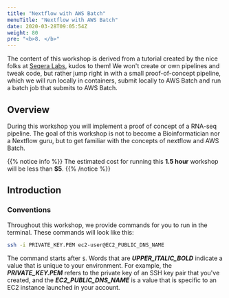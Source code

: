 ```yaml
---
title: "Nextflow with AWS Batch"
menuTitle: "Nextflow with AWS Batch"
date: 2020-03-28T09:05:54Z
weight: 80
pre: "<b>8. </b>"
---
```


The content of this workshop is derived from a tutorial created by the nice folks at [Seqera Labs](https://github.com/seqeralabs/nextflow-tutorial), kudos to them!
We won't create or own pipelines and tweak code, but rather jump right in with a small proof-of-concept pipeline, which we will run locally in containers, submit locally to AWS Batch and run a batch job that submits to AWS Batch.

## Overview

During this workshop you will implement a proof of concept of a RNA-seq pipeline. The goal of this workshop is not to become a Bioinformatician nor a Nextflow guru, but to get familiar with the concepts of nextflow and AWS Batch.

{{% notice info %}}
The estimated cost for running this **1.5 hour** workshop will be less than **$5**.
{{% /notice %}}

## Introduction

### Conventions

Throughout this workshop, we provide commands for you to run in the terminal.  These commands will look like this:

```bash
ssh -i PRIVATE_KEY.PEM ec2-user@EC2_PUBLIC_DNS_NAME
```

The command starts after `$`.  Words that are ***UPPER_ITALIC_BOLD*** indicate a value that is unique to your environment.  For example, the ***PRIVATE\_KEY.PEM*** refers to the private key of an SSH key pair that you've created, and the ***EC2\_PUBLIC\_DNS\_NAME*** is a value that is specific to an EC2 instance launched in your account.  
